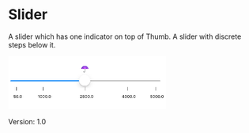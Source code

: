 # Slider
A slider which has one indicator on top of Thumb. 
A slider with discrete steps below it.

![Slider](https://github.com/pushpendraKh/Slider/blob/master/SliderDemo/Screen%20shots/Screenshot.png)

Version: 1.0
